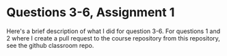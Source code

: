 # Questions 3-6, Assignment 1
Here's a brief description of what I did for question 3-6. For questions 1 and 2 where I create a pull request to the course repository from this repository, see the github classroom repo.

